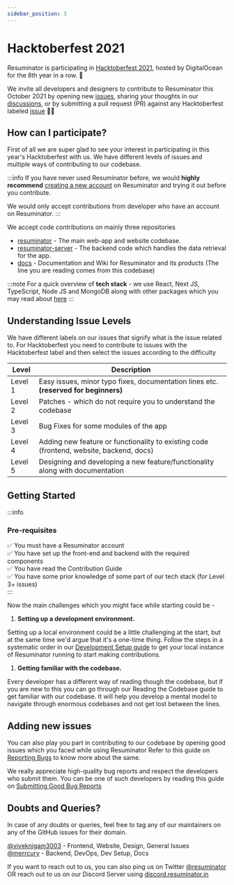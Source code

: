```yaml
---
sidebar_position: 3
---
```


# Hacktoberfest 2021

Resuminator is participating in [Hacktoberfest 2021](https://hacktoberfest.digitalocean.com/),
hosted by DigitalOcean for the 8th year in a row. 🥳

We invite all developers and designers to contribute to Resuminator this October 2021 by opening new
[issues](https://github.com/resuminator/resuminator/issues),
sharing your thoughts in our [discussions](https://github.com/resuminator/resuminator/discussions),
or by submitting a pull request (PR) against any Hacktoberfest labeled
[issue](<https://github.com/resuminator/resuminator/issues?q=is%3Aopen+is%3Aissue+label%3AHacktoberfest>) 🙌🏻

## How can I participate?

First of all we are super glad to see your interest in participating in this year's Hacktoberfest with us.
We have different levels of issues and multiple ways of contributing to our codebase.

:::info
If you have never used Resuminator before, we would **highly recommend**
[creating a new account](https://www.resuminator.in/signup) on Resuminator and trying it out before you contribute.

We would only accept contributions from developer who have an account on Resuminator.
:::

We accept code contributions on mainly three repositories

* [resuminator](https://github.com/resuminator/resuminator) - The main web-app and website codebase.
* [resuminator-server](https://github.com/resuminator/resuminator-server) -
The backend code which handles the data retrieval for the app.
* [docs](https://github.com/resuminator/docs) - Documentation and Wiki for Resuminator and its products
(The line you are reading comes from this codebase)

:::note
For a quick overview of **tech stack** - we use React, Next JS, TypeScript, Node JS and MongoDB along with other
packages which you may read about [here](/docs/developer-guide/tech-stack)
:::

## Understanding Issue Levels

We have different labels on our issues that signify what is the issue related to.
For Hacktoberfest you need to contribute to issues with the Hacktoberfest label and then select the issues
according to the difficulty

|Level| Description|
|-|-|
|Level 1 |Easy issues, minor typo fixes, documentation lines etc. **(reserved for beginners)**|
|Level 2|Patches - which do not require you to understand the codebase|
|Level 3|Bug Fixes for some modules of the app|
|Level 4| Adding new feature or functionality to existing code (frontend, website, backend, docs)|
|Level 5|Designing and developing a new feature/functionality along with documentation|

## Getting Started

:::info

### Pre-requisites

✅ You must have a Resuminator account  
✅ You have set up the front-end and backend with the required components  
✅ You have read the Contribution Guide  
✅ You have some prior knowledge of some part of our tech stack (for Level 3+ issues)  
:::

Now the main challenges which you might face while starting could be -

1. **Setting up a development environment.**

Setting up a local environment could be a little challenging at the start, but at the same time we'd argue that
it's a one-time thing. Follow the steps in a systematic order in our
[Development Setup guide](/docs/developer-guide/setting-up) to get your local
instance of Resuminator running to start making contributions.

1. **Getting familiar with the codebase.**

Every developer has a different way of reading though the codebase, but if you are new to this you can go through our
Reading the Codebase guide to get familiar with our codebase.
It will help you develop a mental model to navigate through enormous codebases and not get lost between the lines.

## Adding new issues

You can also play you part in contributing to our codebase by opening good issues which you faced while using Resuminator
Refer to this guide on [Reporting Bugs](/docs/developer-guide/contributing#reporting-bugs) to know more about the same.

We really appreciate high-quality bug reports and respect the developers who submit them. You can be one of such developers
by reading this guide on [Submitting Good Bug Reports](/docs/developer-guide/contributing#how-do-i-submit-a-good-bug-report)

## Doubts and Queries?

In case of any doubts or queries, feel free to tag any of our maintainers on any of the GitHub issues for their domain.

[@viveknigam3003](https://github.com/viveknigam3003) - Frontend, Website, Design, General Issues  
[@merrcury](https://github.com/merrcury) - Backend, DevOps, Dev Setup, Docs

If you want to reach out to us, you can also ping us on Twitter [@resuminator](https://twitter.com/resuminator)
OR reach out to us on our Discord Server using [discord.resuminator.in](https://discord.resuminator.in)
